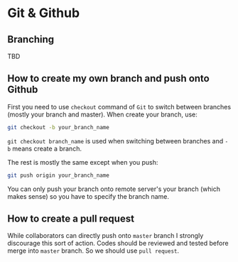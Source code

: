 # Git & Github

## Branching

TBD

## How to create my own branch and push onto Github

First you need to use `checkout` command of `Git` to switch between branches (mostly your branch and master). When create your branch, use:

```bash
git checkout -b your_branch_name
```

`git checkout branch_name` is used when switching between branches and `-b` means create a branch.

The rest is mostly the same except when you push:

```bash
git push origin your_branch_name
```

You can only push your branch onto remote server's your branch (which makes sense) so you have to specify the branch name.

## How to create a pull request

While collaborators can directly push onto `master` branch I strongly discourage this sort of action. Codes should be reviewed and tested before merge into `master` branch. So we should use `pull request`.
